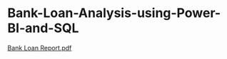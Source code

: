 # Bank-Loan-Analysis-using-Power-BI-and-SQL


[Bank Loan Report.pdf](https://github.com/anargh-t/Bank-Loan-Analysis-using-Power-BI-and-SQL/files/15324035/Bank.Loan.Report.pdf)
